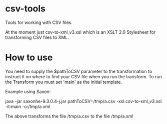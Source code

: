 csv-tools
=========

Tools for working with CSV files.

At the moment just csv-to-xml_v3.xsl which is an XSLT 2.0 Stylesheet for transforming CSV files to XML.

How to use
==========
You need to supply the $pathToCSV parameter to the transformation to
instruct it on where to find your CSV file when you run the transform.
To run the Transform you must set 'main' as the initial template.


Example using Saxon:

java -jar saxonhe-9.3.0.4-j.jar pathToCSV=/tmp/a.csv -xsl:csv-to-xml_v3.xsl -it:main -o:/tmp/a.xml

The above transforms the file /tmp/a.csv to the file /tmp/a.xml
